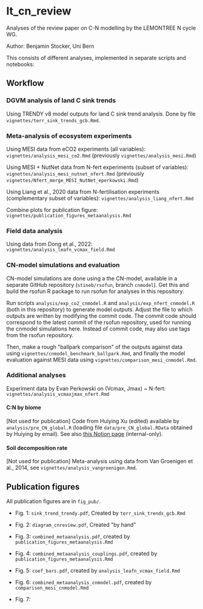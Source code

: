 # lt_cn_review

Analyses of the review paper on C-N modelling by the LEMONTREE N cycle WG.

Author: Benjamin Stocker, Uni Bern

This consists of different analyses, implemented in separate scripts and notebooks:

## Workflow

### DGVM analysis of land C sink trends

Using TRENDY v8 model outputs for land C sink trend analysis. Done by file `vignettes/terr_sink_trends_gcb.Rmd`.

### Meta-analysis of ecosystem experiments

Using MESI data from eCO2 experiments (all variables): `vignettes/analysis_mesi_co2.Rmd` (previously `vignettes/analysis_mesi.Rmd`)

Using MESI + NutNet data from N-fert experiments (subset of variables): `vignettes/analysis_mesi_nutnet_nfert.Rmd` (previously `vignettes/Nfert_merge_MESI_NutNet_eperkowski.Rmd`)

Using Liang et al., 2020 data from N-fertilisation experiments (complementary subset of variables): `vignettes/analysis_liang_nfert.Rmd`

Combine plots for publication figure: `vignettes/publication_figures_metaanalysis.Rmd`

### Field data analysis

Using data from Dong et al., 2022: `vignettes/analysis_leafn_vcmax_field.Rmd`

### CN-model simulations and evaluation

CN-model simulations are done using a the CN-model, available in a separate GitHub repository (`stineb/rsofun`, branch `cnmodel`). Get this and build the rsofun R package to run rsofun for analyses in this repository.

Run scripts `analysis/exp_co2_cnmodel.R` and `analysis/exp_nfert_cnmodel.R` (both in this repository) to generate model outputs. Adjust the file to which outputs are written by modifying the commit code. The commit code should correspond to the latest commit of the rsofun repository, used for running the cnmodel simulations here. Instead of commit code, may also use tags from the rsofun repository.

Then, make a rough "ballpark comparison" of the outputs against data using `vignettes/cnmodel_benchmark_ballpark.Rmd`, and finally the model evaluation against MESI data using `vignettes/comparison_mesi_cnmodel.Rmd`.

### Additional analyses

Experiment data by Evan Perkowski on (Vcmax, Jmax) \~ N-fert: `vignettes/analysis_vcmaxjmax_nfert.Rmd`

#### C:N by biome

[Not used for publication] Code from Huiying Xu (edited) available by `analysis/pre_CN_global.R` (loading file `data/pre_CN_global.RData` obtained by Huiying by email). See also [this Notion page](https://www.notion.so/computationales/Document-C-N-prediction-1796d17805784b109957bc82a03a1c62?pvs=4) (internal-only).

#### Soil decomposition rate

[Not used for publication] Meta-analysis using data from Van Groenigen et al., 2014, see `vignettes/analysis_vangroenigen.Rmd`.

## Publication figures

All publication figures are in `fig_pub/`.

-   Fig. 1: `sink_trend_trendy.pdf`, Created by `terr_sink_trends_gcb.Rmd`

-   Fig. 2: `diagram_cnreview.pdf`, Created "by hand"

-   Fig. 3: `combined_metaanalysis.pdf`, created by `publication_figures_metaanalysis.Rmd`

-   Fig. 4: `combined_metaanalysis_couplings.pdf`, created by `publication_figures_metaanalysis.Rmd`

-   Fig. 5: `coef_bars.pdf`, created by `analysis_leafn_vcmax_field.Rmd`

-   Fig. 6: `combined_metaanalysis_cnmodel.pdf`, created by `comparison_mesi_cnmodel.Rmd`

-   Fig. 7:
